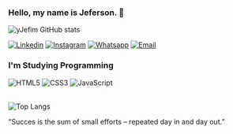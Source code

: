 ### Hello, my name is Jeferson. 👋

![yJefim GitHub stats](https://github-readme-stats.vercel.app/api?username=yJefim&show_icons=true&bg_color=00000000&text_color=ffffff&title_color=16a085&icon_color=16a085) 

[![Linkedin](https://img.shields.io/badge/LinkedIn-0077B5?style=for-the-badge&logo=linkedin&logoColor=white)](https://www.linkedin.com/in/yjefim/)
[![Instagram](https://img.shields.io/badge/Instagram-E4405F?style=for-the-badge&logo=instagram&logoColor=white)](https://www.instagram.com/yjefim/)
[![Whatsapp](https://img.shields.io/badge/WhatsApp-25D366?style=for-the-badge&logo=whatsapp&logoColor=white)](https://wa.me/+5585989503483)
[![Email](https://img.shields.io/badge/Gmail-D14836?style=for-the-badge&logo=gmail&logoColor=white)](mailto:jefsousacontato@gmail.com)

### I'm Studying Programming

<div>
   <img src="https://img.shields.io/badge/HTML5-E34F26?style=for-the-badge&logo=html5&logoColor=white" alt="HTML5">
   <img src="https://img.shields.io/badge/CSS-239120?&style=for-the-badge&logo=css3&logoColor=white" alt="CSS3">
   <img src="https://img.shields.io/badge/JavaScript-F7DF1E?style=for-the-badge&logo=javascript&logoColor=black" alt="JavaScript">
</div>
<br>

![Top Langs](https://github-readme-stats.vercel.app/api/top-langs/?username=yJefim&layout=compact&langs_count=10&bg_color=00000000&text_color=ffffff&title_color=16a085)

“Succes is the sum of small efforts – repeated day in and day out.”

